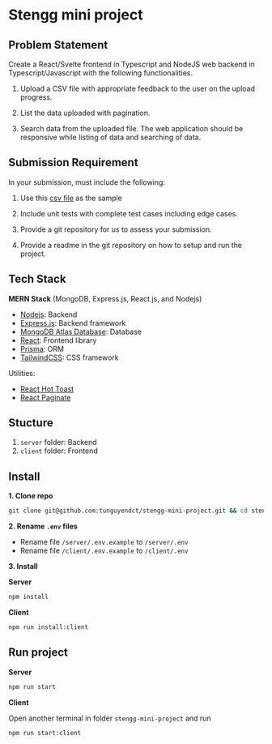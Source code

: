 # Stengg mini project

## Problem Statement
Create a React/Svelte frontend in Typescript and NodeJS web backend in Typescript/Javascript with the following functionalities.

1. Upload a CSV file with appropriate feedback to the user on the upload progress.

2. List the data uploaded with pagination.

3. Search data from the uploaded file. The web application should be responsive while listing of data and searching of data.

## Submission Requirement

In your submission, must include the following:  

1. Use this [csv file](data.csv) as the sample  

2. Include unit tests with complete test cases including edge cases.  

3. Provide a git repository for us to assess your submission.  

4. Provide a readme in the git repository on how to setup and run the project.

## Tech Stack
**MERN Stack** (MongoDB, Express.js, React.js, and Nodejs)
- [Nodejs](https://nodejs.org/en): Backend
- [Express.js](https://expressjs.com/): Backend framework
- [MongoDB Atlas Database](https://www.mongodb.com/atlas/database): Database
- [React](https://react.dev/): Frontend library
- [Prisma](https://www.prisma.io): ORM
- [TailwindCSS](https://tailwindcss.com): CSS framework

Utilities:
- [React Hot Toast](https://react-hot-toast.com/)
- [React Paginate](https://github.com/AdeleD/react-paginate)

## Stucture
1. `server` folder: Backend
2. `client` folder: Frontend

## Install
**1. Clone repo**

```bash
git clone git@github.com:tunguyendct/stengg-mini-project.git && cd stengg-mini-project
```

**2. Rename `.env` files**

- Rename file `/server/.env.example` to `/server/.env`
- Rename file `/client/.env.example` to `/client/.env`

**3. Install**

**Server**

```bash
npm install
```

**Client**
```bash
npm run install:client
```

## Run project

**Server**
```bash
npm run start
```

**Client**

Open another terminal in folder `stengg-mini-project` and run

```bash
npm run start:client
```
